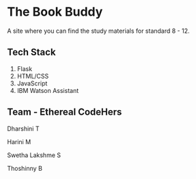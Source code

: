 # The Book Buddy

A site where you can find the study materials for standard 8 - 12.

## Tech Stack
1. Flask
2. HTML/CSS
4. JavaScript
3. IBM Watson Assistant


## Team - Ethereal CodeHers
Dharshini T 

Harini M 

Swetha Lakshme S 

Thoshinny B
